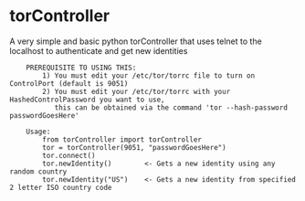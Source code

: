 torController
=============

A very simple and basic python torController that uses telnet to the localhost to authenticate and get new identities

        PREREQUISITE TO USING THIS:
            1) You must edit your /etc/tor/torrc file to turn on ControlPort (default is 9051) 
            2) You must edit your /etc/tor/torrc with your HashedControlPassword you want to use,
               this can be obtained via the command 'tor --hash-password passwordGoesHere'

        Usage:
            from torController import torController
            tor = torController(9051, "passwordGoesHere")
            tor.connect()
            tor.newIdentity()        <- Gets a new identity using any random country
            tor.newIdentity("US")    <- Gets a new identity from specified 2 letter ISO country code

